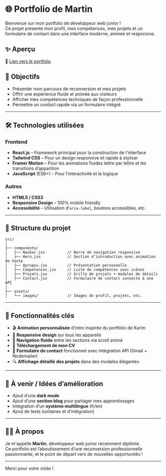 
# 🌐 Portfolio de Martin

Bienvenue sur mon portfolio de développeur web junior !  
Ce projet présente mon profil, mes compétences, mes projets et un formulaire de contact dans une interface moderne, animée et responsive.

## ✨ Aperçu

🔗 [Lien vers le portfolio](https://portfolio-next-orpin-pi.vercel.app/)

## 🚀 Objectifs

- Présenter mon parcours de reconversion et mes projets
- Offrir une expérience fluide et animée aux visiteurs
- Afficher mes compétences techniques de façon professionnelle
- Permettre un contact rapide via un formulaire intégré

---

## 🛠️ Technologies utilisées

### Frontend

- **React.js** – Framework principal pour la construction de l'interface
- **Tailwind CSS** – Pour un design responsive et rapide à styliser
- **Framer Motion** – Pour les animations fluides lettre par lettre et les transitions d’apparition
- **JavaScript** (ES6+) – Pour l’interactivité et la logique

### Autres

- **HTML5 / CSS3**
- **Responsive Design** – 100% mobile friendly
- **Accessibilité** – Utilisation d’`aria-label`, boutons accessibles, etc.

---

## 📁 Structure du projet

```
src/
│
├── components/
│   ├── Navbar.jsx          // Barre de navigation responsive
│   ├── Hero.jsx            // Section d’introduction avec animation de texte
│   ├── Apropos.jsx         // Présentation personnelle
│   ├── Competences.jsx     // Liste de compétences avec icônes
│   ├── Projets.jsx         // Grille de projets + modales de détails
│   ├── Contact.jsx         // Formulaire de contact connecté à une API
│
├── assets/
│   └── images/             // Images de profil, projets, etc.
```

---

## 🧩 Fonctionnalités clés

- 🎬 **Animation personnalisée** d’intro inspirée du portfolio de Karim
- 📱 **Responsive design** sur tous les appareils
- 🧭 **Navigation fluide** entre les sections via scroll animé
- 📄 **Téléchargement de mon CV**
- 💬 **Formulaire de contact** fonctionnel avec intégration API (Gmail + Nodemailer)
- 🔍 **Affichage détaillé des projets** dans des modales élégantes

---

## 🧪 À venir / Idées d’amélioration

- Ajout d’une **dark mode**
- Ajout d’une **section blog** pour partager mes apprentissages
- Intégration d’un **système multilingue** (fr/en)
- Ajout de tests (unitaires et d’intégration)

---


## 🙋‍♂️ À propos

Je m'appelle **Martin**, développeur web junior récemment diplômé.  
Ce portfolio est l’aboutissement d’une reconversion professionnelle passionnante, et le point de départ vers de nouvelles opportunités !

---

Merci pour votre visite !
